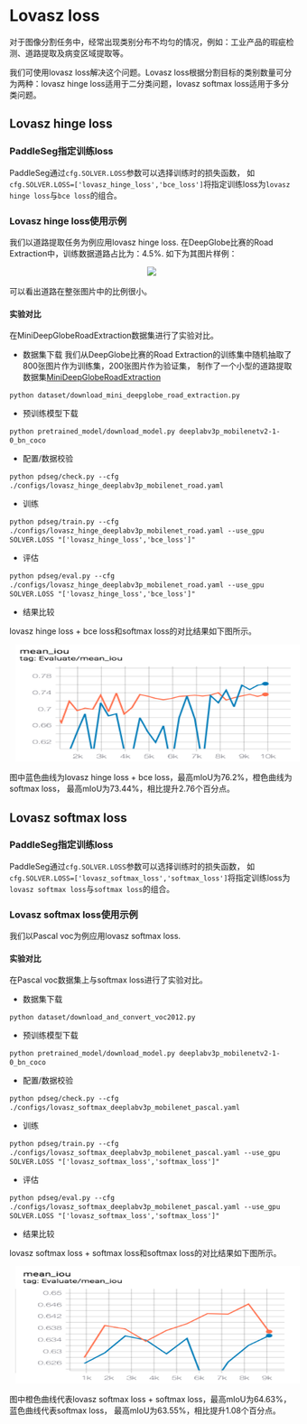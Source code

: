 # Lovasz loss
对于图像分割任务中，经常出现类别分布不均匀的情况，例如：工业产品的瑕疵检测、道路提取及病变区域提取等。

我们可使用lovasz loss解决这个问题。Lovasz loss根据分割目标的类别数量可分为两种：lovasz hinge loss适用于二分类问题，lovasz softmax loss适用于多分类问题。


## Lovasz hinge loss
### PaddleSeg指定训练loss

PaddleSeg通过`cfg.SOLVER.LOSS`参数可以选择训练时的损失函数，
如`cfg.SOLVER.LOSS=['lovasz_hinge_loss','bce_loss']`将指定训练loss为`lovasz hinge loss`与`bce loss`的组合。

### Lovasz hinge loss使用示例

我们以道路提取任务为例应用lovasz hinge loss.
在DeepGlobe比赛的Road Extraction中，训练数据道路占比为：4.5%. 如下为其图片样例：
<p align="center">
  <img src="./imgs/deepglobe.png" hspace='10'/> <br />
 </p>
可以看出道路在整张图片中的比例很小。

#### 实验对比

在MiniDeepGlobeRoadExtraction数据集进行了实验对比。

* 数据集下载
我们从DeepGlobe比赛的Road Extraction的训练集中随机抽取了800张图片作为训练集，200张图片作为验证集，
制作了一个小型的道路提取数据集[MiniDeepGlobeRoadExtraction](https://paddleseg.bj.bcebos.com/dataset/MiniDeepGlobeRoadExtraction.zip)

```shell
python dataset/download_mini_deepglobe_road_extraction.py
```

* 预训练模型下载
```shell
python pretrained_model/download_model.py deeplabv3p_mobilenetv2-1-0_bn_coco
```
* 配置/数据校验
```shell
python pdseg/check.py --cfg ./configs/lovasz_hinge_deeplabv3p_mobilenet_road.yaml
```

* 训练
```shell
python pdseg/train.py --cfg ./configs/lovasz_hinge_deeplabv3p_mobilenet_road.yaml --use_gpu SOLVER.LOSS "['lovasz_hinge_loss','bce_loss']"
```

* 评估
```shell
python pdseg/eval.py --cfg ./configs/lovasz_hinge_deeplabv3p_mobilenet_road.yaml --use_gpu SOLVER.LOSS "['lovasz_hinge_loss','bce_loss']"
```

* 结果比较

lovasz hinge loss + bce loss和softmax loss的对比结果如下图所示。
<p align="center">
  <img src="./imgs/lovasz-hinge.png" hspace='10' height="208" width="516"/> <br />
 </p>

图中蓝色曲线为lovasz hinge loss + bce loss，最高mIoU为76.2%，橙色曲线为softmax loss， 最高mIoU为73.44%，相比提升2.76个百分点。



## Lovasz softmax loss
### PaddleSeg指定训练loss

PaddleSeg通过`cfg.SOLVER.LOSS`参数可以选择训练时的损失函数，
如`cfg.SOLVER.LOSS=['lovasz_softmax_loss','softmax_loss']`将指定训练loss为`lovasz softmax loss`与`softmax loss`的组合。

### Lovasz softmax loss使用示例

我们以Pascal voc为例应用lovasz softmax loss.


#### 实验对比

在Pascal voc数据集上与softmax loss进行了实验对比。

* 数据集下载
```shell
python dataset/download_and_convert_voc2012.py
```

* 预训练模型下载
```shell
python pretrained_model/download_model.py deeplabv3p_mobilenetv2-1-0_bn_coco
```
* 配置/数据校验
```shell
python pdseg/check.py --cfg ./configs/lovasz_softmax_deeplabv3p_mobilenet_pascal.yaml
```

* 训练
```shell
python pdseg/train.py --cfg ./configs/lovasz_softmax_deeplabv3p_mobilenet_pascal.yaml --use_gpu SOLVER.LOSS "['lovasz_softmax_loss','softmax_loss']"

```

* 评估
```shell
python pdseg/eval.py --cfg ./configs/lovasz_softmax_deeplabv3p_mobilenet_pascal.yaml --use_gpu SOLVER.LOSS "['lovasz_softmax_loss','softmax_loss']"

```

* 结果比较

lovasz softmax loss + softmax loss和softmax loss的对比结果如下图所示。
<p align="center">
  <img src="./imgs/lovasz-softmax.png" hspace='10' height="208" width="516"/> <br />
 </p>

图中橙色曲线代表lovasz softmax loss + softmax loss，最高mIoU为64.63%，蓝色曲线代表softmax loss， 最高mIoU为63.55%，相比提升1.08个百分点。
